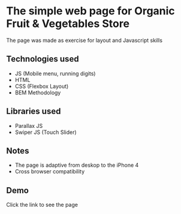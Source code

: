 
# The simple web page for Organic Fruit & Vegetables Store

The page was made as exercise for layout and Javascript skills

## Technologies used

- JS (Mobile menu, running digits)
- HTML
- CSS (Flexbox Layout)
- BEM Methodology

## Libraries used

- Parallax JS
- Swiper JS (Touch Slider)

## Notes

- The page is adaptive from deskop to the iPhone 4
- Сross browser compatibility
## Demo

Click the link to see the page 



